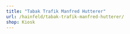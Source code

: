 ```yaml
---
title: "Tabak Trafik Manfred Hutterer"
url: /hainfeld/tabak-trafik-manfred-hutterer/
shop: Kiosk
---
```

